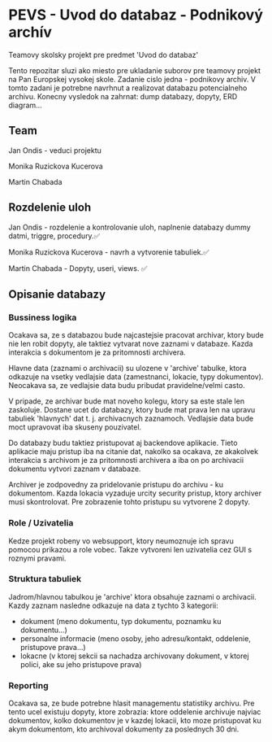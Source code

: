 # PEVS - Uvod do databaz - Podnikový archív

Teamovy skolsky projekt pre predmet 'Uvod do databaz'

Tento repozitar sluzi ako miesto pre ukladanie suborov pre teamovy projekt na Pan Europskej vysokej skole. Zadanie cislo jedna - podnikovy archiv. V tomto zadani je potrebne navrhnut a realizovat databazu potencialneho archivu. Konecny vysledok na zahrnat: dump databazy, dopyty, ERD diagram...

## Team

Jan Ondis - veduci projektu

Monika Ruzickova Kucerova

Martin Chabada

## Rozdelenie uloh

Jan Ondis - rozdelenie a kontrolovanie uloh, naplnenie databazy dummy datmi, triggre, procedury.✅

Monika Ruzickova Kucerova - navrh a vytvorenie tabuliek.✅

Martin Chabada - Dopyty, useri, views. ✅


## Opisanie databazy
### Bussiness logika
Ocakava sa, ze s databazou bude najcastejsie pracovat archivar, ktory bude nie len robit dopyty, ale taktiez vytvarat nove zaznami v databaze. Kazda interakcia s dokumentom je za pritomnosti archivera.

Hlavne data (zaznami o archivacii) su ulozene v 'archive' tabulke, ktora odkazuje na vsetky vedlajsie data (zamestnanci, lokacie, typy dokumentov). Neocakava sa, ze vedlajsie data budu pribudat pravidelne/velmi casto.

V pripade, ze archivar bude mat noveho kolegu, ktory sa este stale len zaskoluje. Dostane ucet do databazy, ktory bude mat prava len na upravu tabuliek 'hlavnych' dat t. j. archivacnych zaznamoch. Vedlajsie data bude moct upravovat iba skuseny pouzivatel.

Do databazy budu taktiez pristupovat aj backendove aplikacie. Tieto aplikacie maju pristup iba na citanie dat, nakolko sa ocakava, ze akakolvek interakcia s archivom je za pritomnosti archivera a iba on po archivacii dokumentu vytvori zaznam v databaze.

Archiver je zodpovedny za pridelovanie pristupu do archivu - ku dokumentom. Kazda lokacia vyzaduje urcity security pristup, ktory archiver musi skontrolovat. Pre zobrazenie tohto pristupu su vytvorene 2 dopyty.

### Role / Uzivatelia
Kedze projekt robeny vo websupport, ktory neumoznuje ich spravu pomocou prikazou a role vobec. Takze vytvoreni len uzivatelia cez GUI s roznymi pravami.

### Struktura tabuliek
Jadrom/hlavnou tabulkou je 'archive' ktora obsahuje zaznami o archivacii. Kazdy zaznam nasledne odkazuje na data z tychto 3 kategorii:
- dokument (meno dokumentu, typ dokumentu, poznamku ku dokumentu...)
- personalne informacie (meno osoby, jeho adresu/kontakt, oddelenie, pristupove prava...)
- lokacne (v ktorej sekcii sa nachadza archivovany dokument, v ktorej polici, ake su jeho pristupove prava)

### Reporting

Ocakava sa, ze bude potrebne hlasit managementu statistiky archivu. Pre tento ucel existuju dopyty, ktore zobrazia: ktore oddelenie archivuje najviac dokumentov, kolko dokumentov je v kazdej lokacii, kto moze pristupovat ku akym dokumentom, kto archivoval dokumenty za poslednych 30 dni. 
